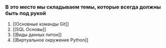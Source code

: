 
### В это место мы складываем темы, которые всегда должны быть под рукой

1. [[Основные команды Git]]
2. [[SQL Основы]]
3. [[Виды данных питон]]
4. [[Виртуальное окружение Python]]